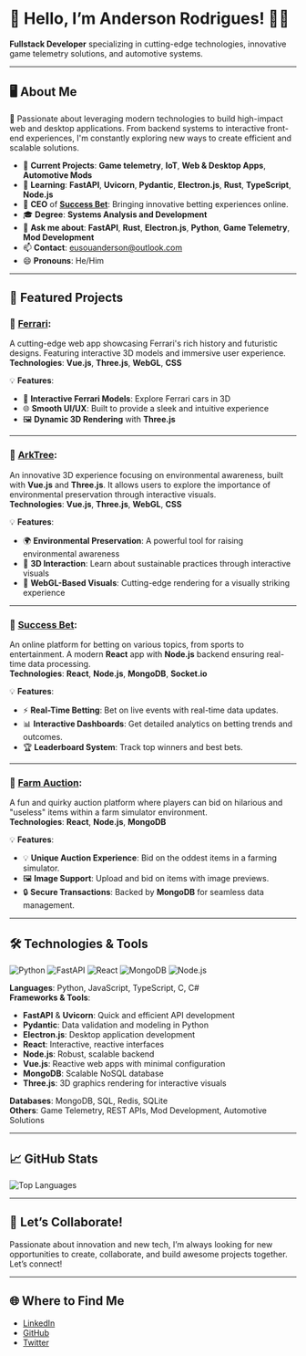 # 👋 **Hello, I’m Anderson Rodrigues!** 🚗🚀
**Fullstack Developer** specializing in cutting-edge technologies, innovative game telemetry solutions, and automotive systems.

---

## 🖥️ **About Me**
💚 Passionate about leveraging modern technologies to build high-impact web and desktop applications. From backend systems to interactive front-end experiences, I'm constantly exploring new ways to create efficient and scalable solutions.

- 🔭 **Current Projects**: **Game telemetry**, **IoT**, **Web & Desktop Apps**, **Automotive Mods**
- 🌱 **Learning**: **FastAPI**, **Uvicorn**, **Pydantic**, **Electron.js**, **Rust**, **TypeScript**, **Node.js**
- 🏢 **CEO** of **[Success Bet](https://apostouganhou.vercel.app/)**: Bringing innovative betting experiences online.
- 🎓 **Degree**: **Systems Analysis and Development**
- 💬 **Ask me about**: **FastAPI**, **Rust**, **Electron.js**, **Python**, **Game Telemetry**, **Mod Development**
- 📫 **Contact**: [eusouanderson@outlook.com](mailto:eusouanderson@outlook.com)
- 😄 **Pronouns**: He/Him

---

## 🚀 **Featured Projects**

### 🚗 **[Ferrari](https://ferrari-tan.vercel.app/)**:  
A cutting-edge web app showcasing Ferrari's rich history and futuristic designs. Featuring interactive 3D models and immersive user experience.  
**Technologies**: **Vue.js**, **Three.js**, **WebGL**, **CSS**

💡 **Features**:
- 🚗 **Interactive Ferrari Models**: Explore Ferrari cars in 3D
- 🌐 **Smooth UI/UX**: Built to provide a sleek and intuitive experience
- 🖼️ **Dynamic 3D Rendering** with **Three.js**

---

### 🌳 **[ArkTree](https://ark-tree.vercel.app/)**:  
An innovative 3D experience focusing on environmental awareness, built with **Vue.js** and **Three.js**. It allows users to explore the importance of environmental preservation through interactive visuals.  
**Technologies**: **Vue.js**, **Three.js**, **WebGL**, **CSS**

💡 **Features**:
- 🌍 **Environmental Preservation**: A powerful tool for raising environmental awareness
- 🌱 **3D Interaction**: Learn about sustainable practices through interactive visuals
- 🚀 **WebGL-Based Visuals**: Cutting-edge rendering for a visually striking experience

---

### 💸 **[Success Bet](https://apostouganhou.vercel.app/)**:  
An online platform for betting on various topics, from sports to entertainment. A modern **React** app with **Node.js** backend ensuring real-time data processing.  
**Technologies**: **React**, **Node.js**, **MongoDB**, **Socket.io**

💡 **Features**:
- ⚡ **Real-Time Betting**: Bet on live events with real-time data updates.
- 📊 **Interactive Dashboards**: Get detailed analytics on betting trends and outcomes.
- 🏆 **Leaderboard System**: Track top winners and best bets.

---

### 🐄 **[Farm Auction](https://farm-simulator-auction-mod.vercel.app/)**:  
A fun and quirky auction platform where players can bid on hilarious and "useless" items within a farm simulator environment.  
**Technologies**: **React**, **Node.js**, **MongoDB**

💡 **Features**:
- 💡 **Unique Auction Experience**: Bid on the oddest items in a farming simulator.
- 🖼️ **Image Support**: Upload and bid on items with image previews.
- 🔒 **Secure Transactions**: Backed by **MongoDB** for seamless data management.

---

## 🛠️ **Technologies & Tools**

![Python](https://img.shields.io/badge/Python-3776AB?style=for-the-badge&logo=python&logoColor=white)
![FastAPI](https://img.shields.io/badge/FastAPI-009688?style=for-the-badge&logo=fastapi&logoColor=white)
![React](https://img.shields.io/badge/React-61DAFB?style=for-the-badge&logo=react&logoColor=black)
![MongoDB](https://img.shields.io/badge/MongoDB-47A248?style=for-the-badge&logo=mongodb&logoColor=white)
![Node.js](https://img.shields.io/badge/Node.js-43853D?style=for-the-badge&logo=node-dot-js&logoColor=white)

**Languages**: Python, JavaScript, TypeScript, C, C#  
**Frameworks & Tools**:
- **FastAPI** & **Uvicorn**: Quick and efficient API development
- **Pydantic**: Data validation and modeling in Python
- **Electron.js**: Desktop application development
- **React**: Interactive, reactive interfaces
- **Node.js**: Robust, scalable backend
- **Vue.js**: Reactive web apps with minimal configuration
- **MongoDB**: Scalable NoSQL database
- **Three.js**: 3D graphics rendering for interactive visuals

**Databases**: MongoDB, SQL, Redis, SQLite  
**Others**: Game Telemetry, REST APIs, Mod Development, Automotive Solutions

---

## 📈 **GitHub Stats**


![Top Languages](https://github-readme-stats.vercel.app/api/top-langs/?username=eusouanderson&layout=compact&theme=dark)

---

## 🤝 **Let’s Collaborate!**
Passionate about innovation and new tech, I’m always looking for new opportunities to create, collaborate, and build awesome projects together. Let’s connect!

---

## 🌐 **Where to Find Me**

- [LinkedIn](https://www.linkedin.com/in/anderson-rodrigues-24003823b/)
- [GitHub](https://github.com/eusouanderson)
- [Twitter](https://twitter.com/seu-twitter)

